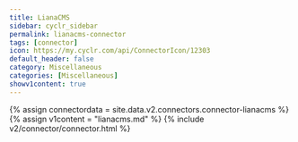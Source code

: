 ```yaml
---
title: LianaCMS
sidebar: cyclr_sidebar
permalink: lianacms-connector
tags: [connector]
icon: https://my.cyclr.com/api/ConnectorIcon/12303
default_header: false
category: Miscellaneous
categories: [Miscellaneous]
showv1content: true
---
```

{% assign connectordata = site.data.v2.connectors.connector-lianacms %}
{% assign v1content = "lianacms.md" %}
{% include v2/connector/connector.html %}	